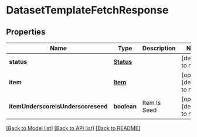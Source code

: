 # DatasetTemplateFetchResponse

## Properties
Name | Type | Description | Notes
------------ | ------------- | ------------- | -------------
**status** | [**Status**](Status.md) |  | [default to null]
**item** | [**Item**](Item.md) |  | [optional] [default to null]
**itemUnderscoreisUnderscoreseed** | **boolean** | Item Is Seed | [optional] [default to null]

[[Back to Model list]](../README.md#documentation-for-models) [[Back to API list]](../README.md#documentation-for-api-endpoints) [[Back to README]](../README.md)


